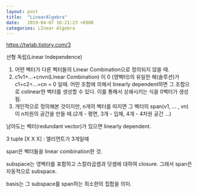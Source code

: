 ```yaml
---
layout: post
title:  "LinearAlgebra"
date:   2019-04-07 16:21:23 +0900
categories: LInear Algebra
---
```


https://twlab.tistory.com/3

선형 독립(Linear Independence)

1. 어떤 벡터가 다른 벡터들의 Linear Combination으로 정의되지 않을 때.
2. c1v1+...+cnvn(Linear Combination) 이 0 (영벡터)의 유일한 해(솔루션)가 c1=c2=...=cn = 0 일때.
어떤 조합에 의해서 linearly dependent하면 그 조합으로 colinear한 벡터를 생성할 수 있다. 이를 통해서 상쇄시키는 식을 0벡터가 생성됨.
3. 개인적으로 정의해본 것이지만, n개의 벡터를 따지면 그 벡터의 span(v1, ... , vn)이 n차원의 공간을 만들 때.(2개 - 평면, 3개 - 입체, 4개 - 4차원 공간 ...)

남아도는 벡터(redundant vector)가 있으면 linearly dependent.

3 tuple [X X X] : 엘리먼트가 3개일때

span은 벡터들을 linear combination한 것.

subspace는 영벡터를 포함하고 스칼라곱셈과 덧셈에 대하여 closure. 
그래서 span은 자동적으로 subspace.

basis는 그 subspace를 span하는 최소한의 집합을 의미.